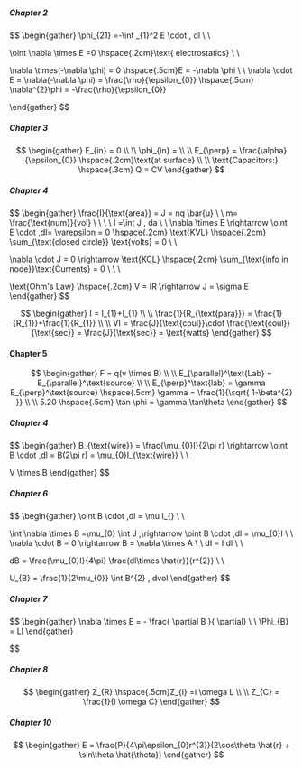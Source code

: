 ##### Chapter 2
$$
\begin{gather}
\phi_{21} =-\int _{1}^2 E \cdot \, dl  \\ \\

\oint \nabla \times E =0 \hspace{.2cm}\text{ electrostatics}
\\ \\

\nabla \times(-\nabla \phi) = 0 \hspace{.5cm}E = -\nabla \phi
\\ \\ 
\nabla \cdot E = \nabla(-\nabla \phi) = \frac{\rho}{\epsilon_{0}} \hspace{.5cm} \nabla^{2}\phi = -\frac{\rho}{\epsilon_{0}}




\end{gather}
$$

##### Chapter 3
$$
\begin{gather}
E_{in} = 0 \\ \\ 
\phi_{in} =  \\ \\ 
E_{\perp} = \frac{\alpha}{\epsilon_{0}} \hspace{.2cm}\text{at surface} \\ \\ 
\text{Capacitors:} \hspace{.3cm} Q = CV 
\end{gather}
$$

##### Chapter 4

$$
\begin{gather}
\frac{I}{\text{area}} = J = nq \bar{u} \\ \\ 
m= \frac{\text{num}}{vol} \\ \\  \\ \\ I  =\int J  \, da \\ \\ 
\nabla \times E \rightarrow \oint E \cdot \,dl= \varepsilon = 0 \hspace{.2cm} \text{KVL} \hspace{.2cm} \sum_{\text{closed circle}} \text{volts} = 0  \\ \\ 

\nabla \cdot J = 0 \rightarrow \text{KCL} \hspace{.2cm} \sum_{\text{info in node}}\text{Currents} = 0 \\ \\ \



\text{Ohm's Law} \hspace{.2cm} V = IR \rightarrow J = \sigma E
\end{gather}
$$

$$
\begin{gather}
I = I_{1}+I_{1} \\ \\ 
\frac{1}{R_{\text{para}}} = \frac{1}{R_{1}}+\frac{1}{R_{1}} \\ \\ 
VI = \frac{J}{\text{coul}}\cdot \frac{\text{coul}}{\text{sec}} = \frac{J}{\text{sec}} = \text{watts}
\end{gather}
$$


#### Chapter 5

$$
\begin{gather}
F = q(v \times B) \\ \\ 
E_{\parallel}^\text{Lab} = E_{\parallel}^\text{source} \\ \\ 
E_{\perp}^\text{lab} = \gamma E_{\perp}^\text{source} \hspace{.5cm} \gamma = \frac{1}{\sqrt{ 1-\beta^{2} }} \\ \\ 
5.20 \hspace{.5cm} \tan \phi = \gamma \tan\theta
\end{gather}
$$


##### Chapter 4

$$
\begin{gather} 
B_{\text{wire}} = \frac{\mu_{0}I}{2\pi r} \rightarrow \oint B \cdot \,dl = B(2\pi r) = \mu_{0}I_{\text{wire}}  \\ \\ 


V \times B
\end{gather}
$$



##### Chapter 6

$$
\begin{gather}
\oint  B \cdot \,dl = \mu I_{} \\ \\ 

\int \nabla \times B =\mu_{0} \int J \,\rightarrow \oint B \cdot \,dl = \mu_{0}I \\ \\ 
\nabla \cdot B = 0 \rightarrow B = \nabla \times A \\ \\ 
dI = I dl \\ \\

dB = \frac{\mu_{0}I}{4\pi} \frac{dl\times \hat{r}}{r^{2}} \\ \\ 

U_{B} = \frac{1}{2\mu_{0}} \int B^{2} \, dvol 
\end{gather} 
$$

##### Chapter 7

$$
\begin{gather}
\nabla \times E = - \frac{ \partial B }{ \partial} \\ \\ 
\Phi_{B} = LI
\end{gather}

$$

##### Chapter 8

$$
\begin{gather}
Z_{R} \hspace{.5cm}Z_{l} =i \omega L \\ \\ 
Z_{C} = \frac{1}{i \omega C}
\end{gather}
$$

##### Chapter 10

$$
\begin{gather}
E = \frac{P}{4\pi\epsilon_{0}r^{3}}(2\cos\theta \hat{r} + \sin\theta \hat{\theta})
\end{gather}
$$